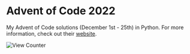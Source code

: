 # Advent of Code 2022

My Advent of Code solutions (December 1st - 25th) in Python. For more information, check out their [website](https://adventofcode.com/2022).

![View Counter](https://view-counter.tobyhagan.com/?user=ShashCode2348/2022-Advent-of-Code)
